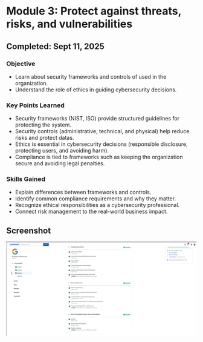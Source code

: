 # Module 3: Protect against threats, risks, and vulnerabilities
## Completed: Sept 11, 2025

### Objective 
- Learn about security frameworks and controls of used in the organization.
- Understand the role of ethics in guiding cybersecurity decisions.

### Key Points Learned 
- Security frameworks (NIST, ISO) provide structured guidelines for protecting the system.
- Security controls (administrative, technical, and physical) help reduce risks and protect datas.
- Ethics is essential in cybersecurity decisions (responsible disclosure, protecting users, and avoiding harm).
- Compliance is tied to frameworks such as keeping the organization secure and avoiding legal penalties.

### Skills Gained 
- Explain differences between frameworks and controls.
- Identify common compliance requirements and why they matter.
- Recognize ethical responsibilities as a cybersecurity professional.
- Connect risk management to the real-world business impact.

## Screenshot
![Module 3 Completion](screenshot/Foundations_of_Cybersecurity_Module_3.png)
